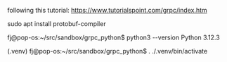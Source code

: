 
following this tutorial:
https://www.tutorialspoint.com/grpc/index.htm

sudo apt install protobuf-compiler

fj@pop-os:~/src/sandbox/grpc_python$ python3 --version
Python 3.12.3

(.venv) fj@pop-os:~/src/sandbox/grpc_python$ . ./.venv/bin/activate



